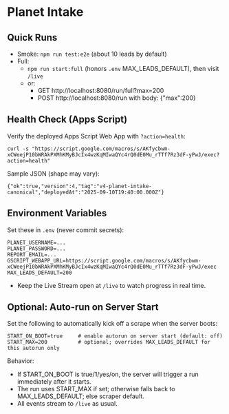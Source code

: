 # Planet Intake

## Quick Runs

- Smoke: `npm run test:e2e` (about 10 leads by default)
- Full:
  - `npm run start:full` (honors `.env` MAX_LEADS_DEFAULT), then visit `/live`
  - or:
    - GET  http://localhost:8080/run/full?max=200
    - POST http://localhost:8080/run  with body: {"max":200}

## Health Check (Apps Script)
Verify the deployed Apps Script Web App with `?action=health`:

    curl -s "https://script.google.com/macros/s/AKfycbwm-xCWeejP10bWRAkPXMhKMyBJcIx4wzKqMIwaQYc4rQ0dE0Mu_rTTf7Rz3dF-yPwJ/exec?action=health"

Sample JSON (shape may vary):

    {"ok":true,"version":4,"tag":"v4-planet-intake-canonical","deployedAt":"2025-09-10T19:40:00.000Z"}

## Environment Variables

Set these in `.env` (never commit secrets):

    PLANET_USERNAME=...
    PLANET_PASSWORD=...
    REPORT_EMAIL=...
    GSCRIPT_WEBAPP_URL=https://script.google.com/macros/s/AKfycbwm-xCWeejP10bWRAkPXMhKMyBJcIx4wzKqMIwaQYc4rQ0dE0Mu_rTTf7Rz3dF-yPwJ/exec
    MAX_LEADS_DEFAULT=200

- Keep the Live Stream open at `/live` to watch progress in real time.

## Optional: Auto-run on Server Start

Set the following to automatically kick off a scrape when the server boots:

    START_ON_BOOT=true     # enable autorun on server start (default: off)
    START_MAX=200          # optional; overrides MAX_LEADS_DEFAULT for this autorun only

Behavior:
- If START_ON_BOOT is true/1/yes/on, the server will trigger a run immediately after it starts.
- The run uses START_MAX if set; otherwise falls back to MAX_LEADS_DEFAULT; else scraper default.
- All events stream to `/live` as usual.
